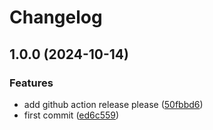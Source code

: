 # Changelog

## 1.0.0 (2024-10-14)


### Features

* add github action release please ([50fbbd6](https://github.com/angusin/heroquest-cards/commit/50fbbd6396fbc01f58b6d0640d13de7b1bf04ee9))
* first commit ([ed6c559](https://github.com/angusin/heroquest-cards/commit/ed6c55900c0e7ded5d006ef19ba23324f5b23391))
